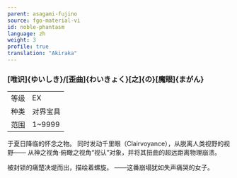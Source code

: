 ```yaml
---
parent: asagami-fujino
source: fgo-material-vi
id: noble-phantasm
language: zh
weight: 3
profile: true
translation: "Akiraka"
---
```


### [唯识]{ゆいしき}/[歪曲]{わいきょく}[之]{の}[魔眼]{まがん}

<table>
  <tr><td>等级</td><td>EX</td></tr>
  <tr><td>种类</td><td>对界宝具</td></tr>
  <tr><td>范围</td><td>1~9999</td></tr>
</table>

于夏日降临的怀念之物。
同时发动千里眼（Clairvoyance），从脱离人类视野的视野——
从神之视角·俯瞰之视角“视认”对象，并将其扭曲的超远距离物理崩溃。

被封锁的痛楚决堤而出，描绘着螺旋。
——这番崩塌犹如失声痛哭的女子。
